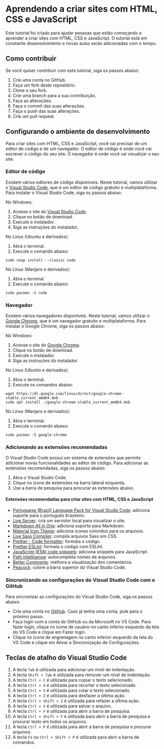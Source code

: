 # Aprendendo a criar sites com HTML, CSS e JavaScript

Este tutorial foi criado para ajudar pessoas que estão começando a aprender a criar sites com HTML, CSS e JavaScript. O tutorial está em constante desenvolvimento e novas aulas serão adicionadas com o tempo. 

## Como contribuir

Se você quiser contribuir com este tutorial, siga os passos abaixo:

1. Crie uma conta no GitHub.
2. Faça um fork deste repositório.
3. Clone o seu fork.
4. Crie uma branch para a sua contribuição.
5. Faça as alterações.
6. Faça o commit das suas alterações.
7. Faça o push das suas alterações.
8. Crie um pull request.

## Configurando o ambiente de desenvolvimento

Para criar sites com HTML, CSS e JavaScript, você vai precisar de um editor de código e de um navegador. O editor de código é onde você vai escrever o código do seu site. O navegador é onde você vai visualizar o seu site.

### Editor de código

Existem vários editores de código disponíveis. Neste tutorial, vamos utilizar o [Visual Studio Code](https://code.visualstudio.com/), que é um editor de código gratuito e multiplataforma. Para instalar o Visual Studio Code, siga os passos abaixo:

No Windows:

1. Acesse o site do [Visual Studio Code](https://code.visualstudio.com/).
2. Clique no botão de download.
3. Execute o instalador.
4. Siga as instruções do instalador.


No Linux (Ubuntu e derivados):

1. Abra o terminal.
2. Execute o comando abaixo:
```shell
sudo snap install --classic code
```

No Linux (Manjaro e derivados):

1. Abra o terminal.
2. Execute o comando abaixo:
```shell
sudo pacman -S code
```

### Navegador

Existem vários navegadores disponíveis. Neste tutorial, vamos utilizar o [Google Chrome](https://www.google.com/intl/pt-BR/chrome/), que é um navegador gratuito e multiplataforma. Para instalar o Google Chrome, siga os passos abaixo:

No Windows:

1. Acesse o site do [Google Chrome](https://www.google.com/intl/pt-BR/chrome/).
2. Clique no botão de download.
3. Execute o instalador.
4. Siga as instruções do instalador.

No Linux (Ubunto e derivados):

1. Abra o terminal.
2. Execute os comandos abaixo:
```shell
wget https://dl.google.com/linux/direct/google-chrome-stable_current_amd64.deb
sudo apt install ./google-chrome-stable_current_amd64.deb
```

No Linux (Manjaro e derivados):

1. Abra o terminal.
2. Execute o comando abaixo:
```shell
sudo pacman -S google-chrome
```

### Adicionando as extensões recomendadas

O Visual Studio Code possui um sistema de extensões que permite adicionar novas funcionalidades ao editor de código. Para adicionar as extensões recomendadas, siga os passos abaixo:

1. Abra o Visual Studio Code.
2. Clique no ícone de extensões na barra lateral esquerda.
3. Use a barra de pesquisa para procurar as extensões abaixo.

#### Extensões recomendadas para criar sites com HTML, CSS e JavaScript
- [Portuguese (Brazil) Language Pack for Visual Studio Code](https://marketplace.visualstudio.com/items?itemName=MS-CEINTL.vscode-language-pack-pt-BR): adiciona suporte para o português brasileiro.
- [Live Server](https://marketplace.visualstudio.com/items?itemName=ritwickdey.LiveServer): cria um servidor local para visualizar o site.
- [Markdown All in One](https://marketplace.visualstudio.com/items?itemName=yzhang.markdown-all-in-one): adiciona suporte para Markdown.
- [Material Icon Theme](https://marketplace.visualstudio.com/items?itemName=PKief.material-icon-theme): adiciona ícones coloridos para os arquivos.
- [Live Sass Compiler](https://marketplace.visualstudio.com/items?itemName=ritwickdey.live-sass): compila arquivos Sass em CSS.
- [Prettier - Code formatter](https://marketplace.visualstudio.com/items?itemName=esbenp.prettier-vscode): formata o código.
- [Prettier ESLint](https://marketplace.visualstudio.com/items?itemName=rvest.vs-code-prettier-eslint): formata o código com ESLint.
- [JavaScript (ES6) code snippets](https://marketplace.visualstudio.com/items?itemName=xabikos.JavaScriptSnippets): adiciona snippets para JavaScript.
- [Path Intellisense](https://marketplace.visualstudio.com/items?itemName=christian-kohler.path-intellisense): autocompleta nomes de arquivos.
- [Better Comments](https://marketplace.visualstudio.com/items?itemName=aaron-bond.better-comments): melhora a visualização dos comentários.
- [Peacock](https://marketplace.visualstudio.com/items?itemName=johnpapa.vscode-peacock): colore a barra superior do Visual Studio Code.

### Sincronizando as configurações do Visual Studio Code com o GitHub

Para sincronizar as configurações do Visual Studio Code, siga os passos abaixo:

 - Crie uma conta no [GitHub](https://github.com). Caso já tenha uma conta, pule para o próximo passo.
 - Faça login com a conta do GitHub ou da Microsoft no VS Code. Para fazer login, clique no ícone de usuário no canto inferior esquerdo da tela do VS Code e clique em Fazer login.
- Clique no ícone de engrenagem no canto inferior esquerdo da tela do VS Code e clique em Ativar a Sincronização de Configurações.

## Teclas de atalho do Visual Studio Code

1. A tecla `Tab` é utilizada para adicionar um nível de indentação.
2. A tecla `Shift + Tab` é utilizada para remover um nível de indentação.
3. A tecla `Ctrl + C` é utilizada para copiar o texto selecionado.
4. A tecla `Ctrl + X` é utilizada para recortar o texto selecionado.
5. A tecla `Ctrl + V` é utilizada para colar o texto selecionado.
6. A tecla `Ctrl + Z` é utilizada para desfazer a última ação.
7. A tecla `Ctrl + Shift + Z` é utilizada para refazer a última ação.
8. A tecla `Ctrl + S` é utilizada para salvar o arquivo.
9. A tecla `Ctrl + F` é utilizada para abrir a barra de pesquisa.
10. A tecla `Ctrl + Shift + F` é utilizada para abrir a barra de pesquisa e procurar texto em todos os arquivos.
11. A tecla `Ctrl + P` é utilizada para abrir a barra de pesquisa e procurar arquivos.
12. A tecla `F1` ou `Ctrl + Shift + P` é utilizada para abrir a barra de comandos.